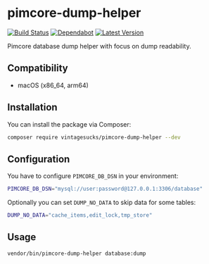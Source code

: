 # pimcore-dump-helper
[![Build Status](https://github.com/vintagesucks/pimcore-dump-helper/workflows/Build/badge.svg)](https://github.com/vintagesucks/pimcore-dump-helper/actions) [![Dependabot](https://badgen.net/badge/Dependabot/enabled/green?icon=dependabot)](https://dependabot.com/) [![Latest Version](https://img.shields.io/packagist/v/vintagesucks/pimcore-dump-helper)](https://packagist.org/packages/vintagesucks/pimcore-dump-helper) 

Pimcore database dump helper with focus on dump readability.

## Compatibility

* macOS (x86_64, arm64)

## Installation

You can install the package via Composer:

```bash
composer require vintagesucks/pimcore-dump-helper --dev
```

## Configuration

You have to configure `PIMCORE_DB_DSN` in your environment:

```sh
PIMCORE_DB_DSN="mysql://user:password@127.0.0.1:3306/database"
```

Optionally you can set `DUMP_NO_DATA` to skip data for some tables:

```sh
DUMP_NO_DATA="cache_items,edit_lock,tmp_store"
```

## Usage

```bash
vendor/bin/pimcore-dump-helper database:dump
```
